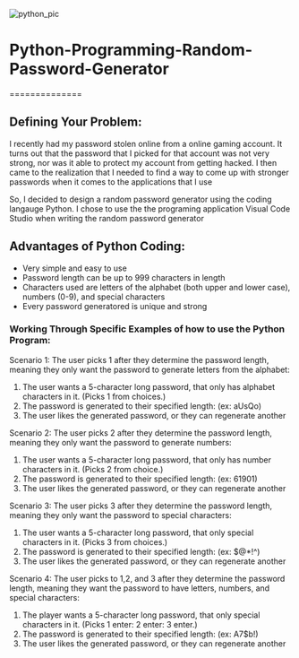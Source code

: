 ![python_pic](https://github.com/JordanChipley/Python-Password-Generator-/assets/85317317/1b6d1d79-e41b-4d44-8a92-01fc0843ef65)

# Python-Programming-Random-Password-Generator
==============

## Defining Your Problem:

I recently had my password stolen online from a online gaming account. It turns out that the password that I picked for that account was not very strong, nor was it able to protect my account from getting hacked. I then came to the realization that I needed to find a way to come up with stronger passwords when it comes to the applications that I use

So, I decided to design a random password generator using the coding langauge Python. I chose to use the the programing application Visual Code Studio when writing the random password generator 

## Advantages of Python Coding:

* Very simple and easy to use
* Password length can be up to 999 characters in length
* Characters used are letters of the alphabet (both upper and lower case), numbers (0-9), and special characters
* Every password generatored is unique and strong

### Working Through Specific Examples of how to use the Python Program:

Scenario 1: The user picks 1 after they determine the password length, meaning they only want the password to generate letters from the alphabet:
 
1. The user wants a 5-character long password, that only has alphabet characters in it. (Picks 1 from choices.) 
2. The password is generated to their specified length: (ex: aUsQo)
3. The user likes the generated password, or they can regenerate another

Scenario 2: The user picks 2 after they determine the password length, meaning they only want the password to generate numbers:

1. The user wants a 5-character long password, that only has number characters in it. (Picks 2 from choice.)
2. The password is generated to their specified length: (ex: 61901)
3. The user likes the generated password, or they can regenerate another

Scenario 3: The user picks 3 after they determine the password length, meaning they only want the password to special characters:

1. The user wants a 5-character long password, that only special characters in it. (Picks 3 from choices.) 
2. The password is generated to their specified length: (ex: $@*!^)
3. The user likes the generated password, or they can regenerate another

Scenario 4: The user picks to 1,2, and 3 after they determine the password length, meaning they want the password to have letters, numbers, and special characters:

1. The player wants a 5-character long password, that only special characters in it. (Picks 1 enter: 2 enter: 3 enter.) 
2. The password is generated to their specified length: (ex: A7$b!)
3. The user likes the generated password, or they can regenerate another

### 


#### 


## 
